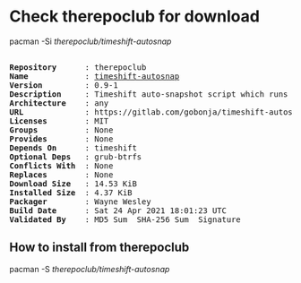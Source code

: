 # Check therepoclub for download

pacman -Si *therepoclub/timeshift-autosnap*

<div class="highlight"><pre class="highlight"><text>
<b>Repository</b>      : therepoclub
<b>Name</b>            : <a href="../../x86_64/timeshift-autosnap-0.9-1-any.pkg.tar.zst">timeshift-autosnap</a>
<b>Version</b>         : 0.9-1
<b>Description</b>     : Timeshift auto-snapshot script which runs before package upgrade using Pacman hook.
<b>Architecture</b>    : any
<b>URL</b>             : https://gitlab.com/gobonja/timeshift-autosnap
<b>Licenses</b>        : MIT
<b>Groups</b>          : None
<b>Provides</b>        : None
<b>Depends On</b>      : timeshift
<b>Optional Deps</b>   : grub-btrfs
<b>Conflicts With</b>  : None
<b>Replaces</b>        : None
<b>Download Size</b>   : 14.53 KiB
<b>Installed Size</b>  : 4.37 KiB
<b>Packager</b>        : Wayne Wesley <wayne6324@gmail.com>
<b>Build Date</b>      : Sat 24 Apr 2021 18:01:23 UTC
<b>Validated By</b>    : MD5 Sum  SHA-256 Sum  Signature
</text></pre></div>

## How to install from therepoclub

pacman -S *therepoclub/timeshift-autosnap*

